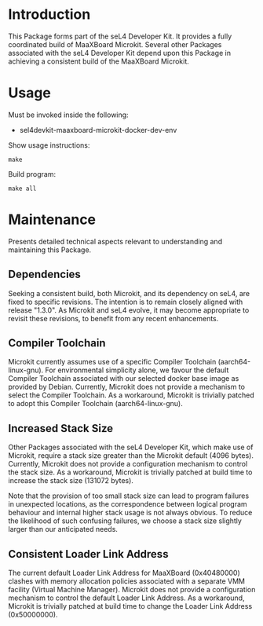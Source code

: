 # Introduction

This Package forms part of the seL4 Developer Kit. It provides a fully
coordinated build of MaaXBoard Microkit. Several other Packages associated
with the seL4 Developer Kit depend upon this Package in achieving a
consistent build of the MaaXBoard Microkit.

# Usage

Must be invoked inside the following:
* sel4devkit-maaxboard-microkit-docker-dev-env

Show usage instructions:
```
make
```

Build program:
```
make all
```

# Maintenance

Presents detailed technical aspects relevant to understanding and maintaining
this Package.

## Dependencies

Seeking a consistent build, both Microkit, and its dependency on seL4, are
fixed to specific revisions. The intention is to remain closely aligned with
release "1.3.0". As Microkit and seL4 evolve, it may become appropriate to
revisit these revisions, to benefit from any recent enhancements.

## Compiler Toolchain

Microkit currently assumes use of a specific Compiler Toolchain
(aarch64-linux-gnu). For environmental simplicity alone, we favour the default
Compiler Toolchain associated with our selected docker base image as provided
by Debian. Currently, Microkit does not provide a mechanism to select the
Compiler Toolchain. As a workaround, Microkit is trivially patched to adopt
this Compiler Toolchain (aarch64-linux-gnu).

## Increased Stack Size

Other Packages associated with the seL4 Developer Kit, which make use of
Microkit, require a stack size greater than the Microkit default (4096 bytes).
Currently, Microkit does not provide a configuration mechanism to control the
stack size. As a workaround, Microkit is trivially patched at build time to
increase the stack size (131072 bytes).

Note that the provision of too small stack size can lead to program failures
in unexpected locations, as the correspondence between logical program
behaviour and internal higher stack usage is not always obvious. To reduce the
likelihood of such confusing failures, we choose a stack size slightly larger
than our anticipated needs.

## Consistent Loader Link Address

The current default Loader Link Address for MaaXBoard (0x40480000) clashes
with memory allocation policies associated with a separate VMM facility
(Virtual Machine Manager). Microkit does not provide a configuration mechanism
to control the default Loader Link Address. As a workaround, Microkit is
trivially patched at build time to change the Loader Link Address 
(0x50000000).
